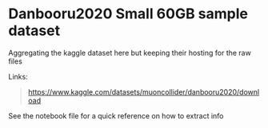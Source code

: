 # Danbooru2020 Small 60GB sample dataset

Aggregating the kaggle dataset here but keeping their hosting for the raw files

Links:
> https://www.kaggle.com/datasets/muoncollider/danbooru2020/download

See the notebook file for a quick reference on how to extract info
